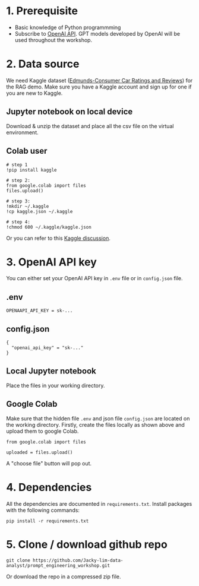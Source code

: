 # 1. Prerequisite
- Basic knowledge of Python programmming
- Subscribe to [OpenAI API](https://platform.openai.com/docs/api-reference/introduction). GPT models developed by OpenAI will be used throughout the workshop.

# 2. Data source
We need Kaggle dataset ([Edmunds-Consumer Car Ratings and Reviews](https://www.kaggle.com/datasets/ankkur13/edmundsconsumer-car-ratings-and-reviews)) for the RAG demo. Make sure you have a Kaggle account and sign up for one if you are new to Kaggle.

## Jupyter notebook on local device
Download & unzip the dataset and place all the csv file on the virtual environment.

## Colab user
```
# step 1
!pip install kaggle

# step 2:
from google.colab import files
files.upload()

# step 3:
!mkdir ~/.kaggle
!cp kaggle.json ~/.kaggle

# step 4:
!chmod 600 ~/.kaggle/kaggle.json
```
Or you can refer to this [Kaggle discussion](https://www.kaggle.com/discussions/general/74235).

# 3. OpenAI API key
You can either set your OpenAI API key in `.env` file or in `config.json` file.
## .env
```
OPENAAPI_API_KEY = sk-...
```
## config.json
```
{
  "openai_api_key" = "sk-..."
}
```

## Local Jupyter notebook
Place the files in your working directory.

## Google Colab
Make sure that the hidden file `.env` and json file `config.json` are located on the working directory. Firstly, create the files locally as shown above and upload them to google Colab.
```
from google.colab import files

uploaded = files.upload()
```
A "choose file" button will pop out.

# 4. Dependencies
All the dependencies are documented in `requirements.txt`. Install packages with the following commands:
```
pip install -r requirements.txt
```

# 5. Clone / download github repo
```
git clone https://github.com/Jacky-lim-data-analyst/prompt_engineering_workshop.git
```
Or download the repo in a compressed zip file.
